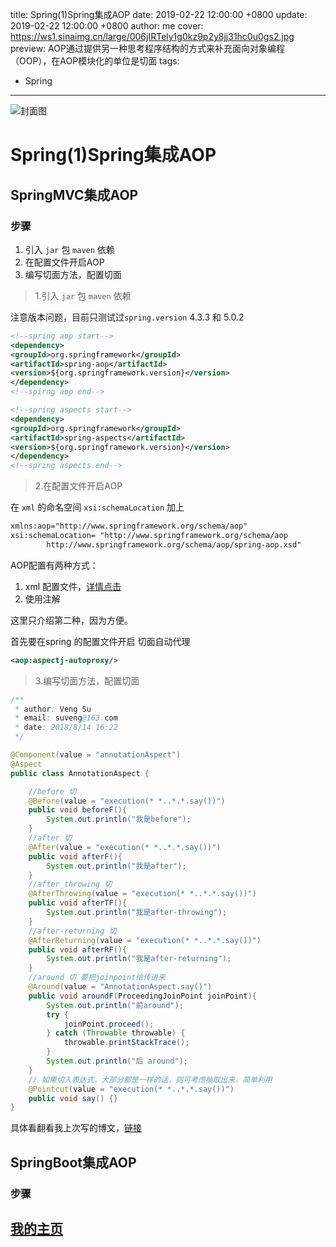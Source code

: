 title: Spring(1)Spring集成AOP
date: 2019-02-22 12:00:00 +0800
update: 2019-02-22 12:00:00 +0800
author: me
cover: https://ws1.sinaimg.cn/large/006jIRTely1g0kz9p2y8jj31hc0u0gs2.jpg
preview:  AOP通过提供另一种思考程序结构的方式来补充面向对象编程（OOP），在AOP模块化的单位是切面
tags:

  - Spring

---

![封面图]()

#  Spring(1)Spring集成AOP

## SpringMVC集成AOP

### 步骤

1. 引入 `jar` 包 `maven` 依赖
2. 在配置文件开启AOP
3. 编写切面方法，配置切面

> 1.引入 `jar` 包 `maven` 依赖

注意版本问题，目前只测试过`spring.version` 4.3.3 和 5.0.2

```xml
<!--spring aop start-->
<dependency>
<groupId>org.springframework</groupId>
<artifactId>spring-aop</artifactId>
<version>${org.springframework.version}</version>
</dependency>
<!--spirng aop end-->

<!--spring aspects start-->
<dependency>
<groupId>org.springframework</groupId>
<artifactId>spring-aspects</artifactId>
<version>${org.springframework.version}</version>
</dependency>
<!--spring aspects end-->
```



> 2.在配置文件开启AOP

在 `xml` 的命名空间 `xsi:schemaLocation` 加上

```xml
xmlns:aop="http://www.springframework.org/schema/aop"
xsi:schemaLocation= "http://www.springframework.org/schema/aop
        http://www.springframework.org/schema/aop/spring-aop.xsd"
```

AOP配置有两种方式：

1. xml 配置文件，[详情点击](https://blog.csdn.net/qq_37933685/article/details/81637432)
2. 使用注解

这里只介绍第二种，因为方便。

首先要在spring 的配置文件开启 切面自动代理

```xml
<aop:aspectj-autoproxy/>
```



> 3.编写切面方法，配置切面

```java
/**
 * author: Veng Su
 * email: suveng@163.com
 * date: 2018/8/14 16:22
 */

@Component(value = "annotationAspect")
@Aspect
public class AnnotationAspect {

    //before 切
    @Before(value = "execution(* *..*.*.say())")
    public void beforeF(){
        System.out.println("我是before");
    }
    //after 切
    @After(value = "execution(* *..*.*.say())")
    public void afterF(){
        System.out.println("我是after");
    }
    //after_throwing 切
    @AfterThrowing(value = "execution(* *..*.*.say())")
    public void afterTF(){
        System.out.println("我是after-throwing");
    }
    //after-returning 切
    @AfterReturning(value = "execution(* *..*.*.say())")
    public void afterRF(){
        System.out.println("我是after-returning");
    }
    //around 切 要把joinpoint给传进来
    @Around(value = "AnnotationAspect.say()")
    public void aroundF(ProceedingJoinPoint joinPoint){
        System.out.println("前around");
        try {
            joinPoint.proceed();
        } catch (Throwable throwable) {
            throwable.printStackTrace();
        }
        System.out.println("后 around");
    }
    // 如果切入表达式，大部分都是一样的话，则可考虑抽取出来，简单利用
    @Pointcut(value = "execution(* *..*.*.say())")
    public void say() {}
}

```

具体看翻看我上次写的博文，[链接](https://blog.csdn.net/qq_37933685/article/details/81673831)

## SpringBoot集成AOP



### 步骤

## [我的主页](https://suveng.github.io/blog/)